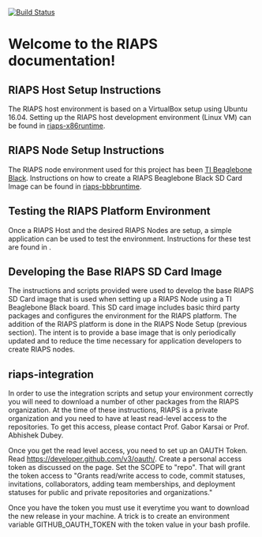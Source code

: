 [![Build Status](https://travis-ci.com/RIAPS/riaps-integration.svg?token=pyUEeBLkG7FqiYPhyfxp&branch=master)](https://travis-ci.com/RIAPS/riaps-integration)

# Welcome to the RIAPS documentation!

## RIAPS Host Setup Instructions

The RIAPS host environment is based on a VirtualBox setup using Ubuntu 16.04. Setting up the RIAPS host development environment (Linux VM) can be found in [riaps-x86runtime](riaps-x86runtime/README.md).

## RIAPS Node Setup Instructions

The RIAPS node environment used for this project has been [TI Beaglebone Black](http://beagleboard.org/black).  Instructions on how to create a RIAPS Beaglebone Black SD Card Image can be found in [riaps-bbbruntime](riaps-bbbruntime/README.md).

## Testing the RIAPS Platform Environment

Once a RIAPS Host and the desired RIAPS Nodes are setup, a simple application can be used to test the environment.  Instructions for these test are found in []().

## Developing the Base RIAPS SD Card Image

The instructions and scripts provided were used to develop the base RIAPS SD Card image that is used when setting up a RIAPS Node using a TI Beaglebone Black board.  This SD card image includes basic third party packages and configures the environment for the RIAPS platform.  The addition of the RIAPS platform is done in the RIAPS Node Setup (previous section).  The intent is to provide a base image that is only periodically updated and to reduce the time necessary for application developers to create RIAPS nodes.

## riaps-integration

In order to use the integration scripts and setup your environment correctly you will need to download a number of other packages from the RIAPS organization. At the time of these instructions, RIAPS is a private organization and you need to have at least read-level access to the repositories. To get this access, please contact Prof. Gabor Karsai or Prof. Abhishek Dubey.

Once you get the read level access, you need to set up an OAUTH Token.  Read https://developer.github.com/v3/oauth/. Create a personal access token as discussed on the page. Set the SCOPE to "repo". That will grant the token access to "Grants read/write access to code, commit statuses, invitations, collaborators, adding team memberships, and deployment statuses for public and private repositories and organizations."

Once you have the token you must use it everytime you want to download the new release in your machine. A trick is to create an environment variable GITHUB_OAUTH_TOKEN with the token value in your bash profile.
